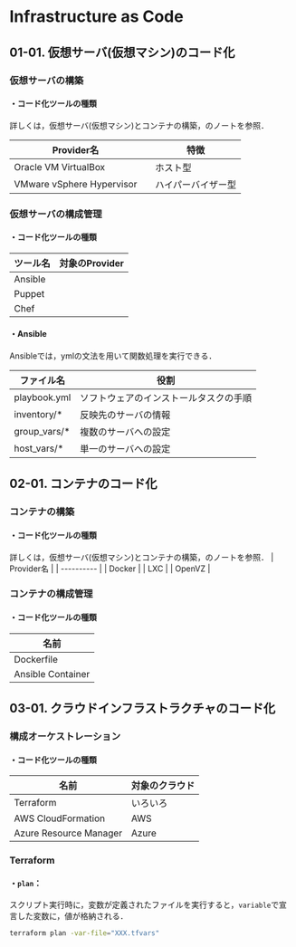 # Infrastructure as Code

## 01-01. 仮想サーバ(仮想マシン)のコード化

### 仮想サーバの構築

#### ・コード化ツールの種類

詳しくは，仮想サーバ(仮想マシン)とコンテナの構築，のノートを参照．

| Provider名                |      | 特徴               |
| ------------------------- | ---- | ------------------ |
| Oracle VM VirtualBox      |      | ホスト型           |
| VMware vSphere Hypervisor |      | ハイパーバイザー型 |



### 仮想サーバの構成管理

#### ・コード化ツールの種類

| ツール名 | 対象のProvider |
| -------- | -------------- |
| Ansible  |                |
| Puppet   |                |
| Chef     |                |

#### ・Ansible

Ansibleでは，ymlの文法を用いて関数処理を実行できる．

| ファイル名   | 役割                                   |
| ------------ | -------------------------------------- |
| playbook.yml | ソフトウェアのインストールタスクの手順 |
| inventory/*  | 反映先のサーバの情報                   |
| group_vars/* | 複数のサーバへの設定                   |
| host_vars/*  | 単一のサーバへの設定                   |



## 02-01. コンテナのコード化

### コンテナの構築

#### ・コード化ツールの種類

詳しくは，仮想サーバ(仮想マシン)とコンテナの構築，のノートを参照．
| Provider名 |
| ---------- |
| Docker     |
| LXC        |
| OpenVZ     |



### コンテナの構成管理

#### ・コード化ツールの種類

| 名前              |
| ----------------- |
| Dockerfile        |
| Ansible Container |




## 03-01. クラウドインフラストラクチャのコード化

### 構成オーケストレーション

#### ・コード化ツールの種類

| 名前                   | 対象のクラウド |
| ---------------------- | -------------- |
| Terraform              | いろいろ       |
| AWS CloudFormation     | AWS            |
| Azure Resource Manager | Azure          |

### Terraform

#### ・```plan```：

スクリプト実行時に，変数が定義されたファイルを実行すると，```variable```で宣言した変数に，値が格納される．

```bash
terraform plan -var-file="XXX.tfvars"
```